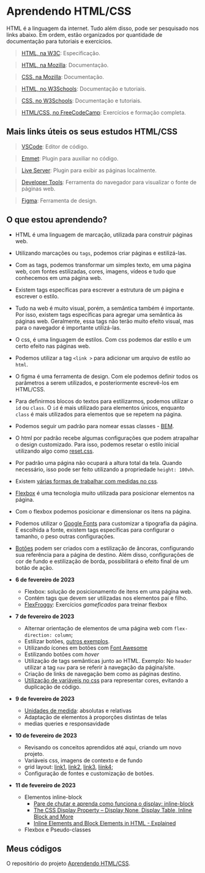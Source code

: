 # Aprendendo HTML/CSS

HTML é a linguagem da internet. Tudo além disso, pode ser pesquisado nos links
abaixo. Em ordem, estão organizados por quantidade de documentação para tutoriais e exercícios.

> [HTML, na W3C](https://html.spec.whatwg.org/multipage/): Especificação.

> [HTML, na Mozilla](https://developer.mozilla.org/en-US/docs/Web/HTML): Documentação.

> [CSS, na Mozilla](https://developer.mozilla.org/pt-BR/docs/Web/CSS): Documentação.

> [HTML, no W3Schools](https://www.w3schools.com/html/html_intro.asp): Documentação e tutoriais.

> [CSS, no W3Schools](https://www.w3schools.com/css/css_intro.asp): Documentação e tutoriais.

> [HTML/CSS, no FreeCodeCamp](https://www.freecodecamp.org/learn/2022/responsive-web-design/): Exercícios e formação completa.



## Mais links úteis os seus estudos HTML/CSS

> [VSCode](https://code.visualstudio.com/): Editor de código.

> [Emmet](https://code.visualstudio.com/docs/editor/emmet): Plugin para auxiliar no código.

> [Live Server](https://marketplace.visualstudio.com/items?itemName=ritwickdey.LiveServer): Plugin para exibir as páginas localmente.

> [Developer Tools](https://developer.mozilla.org/pt-BR/docs/Learn/Common_questions/What_are_browser_developer_tools): Ferramenta do navegador para visualizar o fonte de páginas web.

> [Figma](https://www.figma.com): Ferramenta de design.

## O que estou aprendendo?

- HTML é uma linguagem de marcação, utilizada para construir páginas web.
- Utilizando marcações ou `tags`, podemos criar páginas e estilizá-las.
- Com as tags, podemos transformar um simples texto, em uma página web, com fontes estilizadas, cores, imagens, vídeos e tudo que conhecemos em uma página web.
- Existem tags específicas para escrever a estrutura de um página e escrever o estilo. 
- Tudo na web é muito visual, porém, a semântica também é importante. Por isso, existem tags específicas para agregar uma semântica às páginas web. Geralmente, essa tags não terão muito efeito visual, mas para o navegador é importante utilizá-las.
- O css, é uma linguagem de estilos. Com css podemos dar estilo e um certo efeito nas páginas web.
- Podemos utilizar a tag `<link >` para adicionar um arquivo de estilo ao `html`.
- O figma é uma ferramenta de design. Com ele podemos definir todos os parâmetros a serem utilizados, e posteriormente escrevê-los em HTML/CSS.
- Para definirmos blocos do textos para estilizarmos, podemos utilizar o `id` ou `class`. O `id` é mais utilizado para elementos únicos, enquanto `class` é mais utilizados para elementos que se repetem na página.
- Podemos seguir um padrão para nomear essas classes - [BEM](https://www.freecodecamp.org/portuguese/news/convencoes-de-nomenclatura-do-css-que-evitam-horas-de-depuracao/).
- O html por padrão recebe algumas configurações que podem atrapalhar o design customizado. Para isso, podemos resetar o estilo inicial utilizando algo como [reset.css](https://www.freecodecamp.org/news/how-i-style-my-websites-with-my-favorite-css-resets-7ace41dbc43d/).
- Por padrão uma página não ocupará a altura total da tela. Quando necessário, isso pode ser feito utilizando a propriedade `height: 100vh`.
- Existem [várias formas de trabalhar com medidas no css](https://www.freecodecamp.org/news/css-unit-guide/).
- [Flexbox](https://css-tricks.com/snippets/css/a-guide-to-flexbox/) é uma tecnologia muito utilizada para posicionar elementos na página.
- Com o flexbox  podemos posicionar e dimensionar os itens na página.
- Podemos utilizar o [Google Fonts](https://www.freecodecamp.org/news/how-to-use-google-fonts-in-your-next-web-design-project-e1ad48f1adfa/) para customizar a tipografia da página. E escolhida a fonte, existem tags específicas para configurar o tamanho, o peso outras configurações.
- [Botões](https://www.w3schools.com/howto/howto_css_alert_buttons.asp) podem ser criados com a estilização de âncoras, configurando sua referência para a página de destino. Além disso, configurações de cor de fundo e estilização de borda, possibilitará o efeito final de um botão de ação.

- **6 de fevereiro de 2023**
  - Flexbox: solução de posicionamento de itens em uma página web.
  - Contém tags que devem ser utilizadas nos elementos pai e filho.
  - [FlexFroggy](https://flexboxfroggy.com/): Exercícios _gameficados_ para treinar flexbox

- **7 de fevereiro de 2023**
  - Alternar orientação de elementos de uma página web com `flex-direction: column`;
  - Estilizar botões, [outros exemplos](https://www.w3schools.com/css/css3_buttons.asp).
  - Utilizando ícones em botões com [Font Awesome](https://www.freecodecamp.org/news/how-to-add-font-awesome-icons-to-your-buttons/)
  - Estilizando botões com _hover_
  - Utilização de tags semânticas junto ao HTML. Exemplo: No `header` utilizar a tag `nav` para se referir à navegação da página/site.
  - Criação de links de navegação bem como as páginas destino.
  - [Utilização de variáveis no css](https://www.freecodecamp.org/news/learn-css-variables-in-5-minutes-80cf63b4025d/) para representar cores, evitando a duplicação de código.

- **9 de fevereiro de 2023**
  - [Unidades de medida](https://www.freecodecamp.org/news/css-unit-guide/): absolutas e relativas
  - Adaptação de elementos à proporções distintas de telas
  - medias queries e responsavidade

- **10 de fevereiro de 2023**
  - Revisando os conceitos aprendidos até aqui, criando um novo projeto.
  - Variáveis css, imagens de contexto e de fundo
  - grid layout: [link1](https://www.freecodecamp.org/news/css-grid-tutorial-with-cheatsheet/), [link2](https://www.freecodecamp.org/news/how-to-use-css-grid-layout/), [link3](https://www.freecodecamp.org/news/learn-css-grid-by-building-5-layouts/), [liink4](https://www.alura.com.br/artigos/criando-layouts-com-css-grid-layout); 
  - Configuração de fontes e customização de botões.

- **11 de fevereiro de 2023**
  - Elementos inline-block
    - [Pare de chutar e aprenda como funciona o display: inline-block](https://medium.com/collabcode/pare-de-chutar-e-aprenda-como-funciona-o-display-inline-block-4e6cba2f19d4)
    - [The CSS Display Property – Display None, Display Table, Inline Block and More](https://www.freecodecamp.org/news/the-css-display-property-display-none-display-table-inline-block-and-more/)
    - [Inline Elements and Block Elements in HTML - Explained](https://www.freecodecamp.org/news/inline-elements-and-block-elements-in-html-explained/)
  - Flexbox e Pseudo-classes



## Meus códigos

O repositório do projeto [Aprendendo HTML/CSS](https://github.com/learnermap/learning-html-css).
